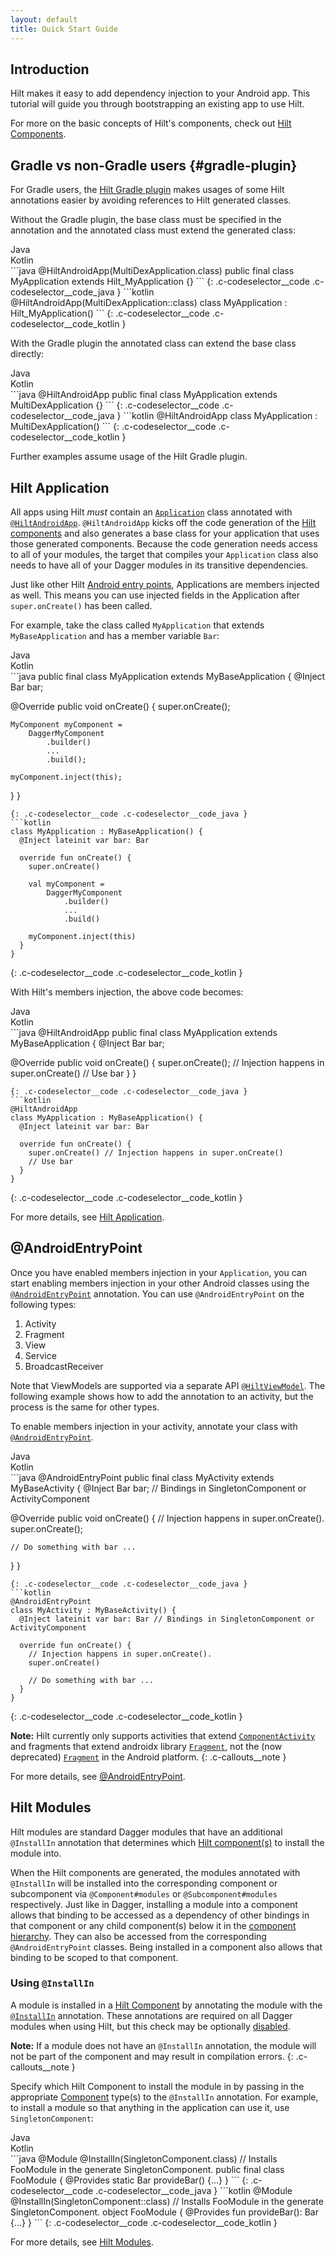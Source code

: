 ```yaml
---
layout: default
title: Quick Start Guide
---
```


## Introduction

Hilt makes it easy to add dependency injection to your Android app. This
tutorial will guide you through bootstrapping an existing app to use Hilt.

For more on the basic concepts of Hilt's components, check out
[Hilt Components](components.md).


## Gradle vs non-Gradle users {#gradle-plugin}

For Gradle users, the [Hilt Gradle plugin](gradle-setup.md#hilt-gradle-plugin)
makes usages of some Hilt annotations easier by avoiding references to Hilt
generated classes.

Without the Gradle plugin, the base class must be specified in the annotation
and the annotated class must extend the generated class:

<div class="c-codeselector__button c-codeselector__button_java">Java</div>
<div class="c-codeselector__button c-codeselector__button_kotlin">Kotlin</div>
```java
@HiltAndroidApp(MultiDexApplication.class)
public final class MyApplication extends Hilt_MyApplication {}
```
{: .c-codeselector__code .c-codeselector__code_java }
```kotlin
@HiltAndroidApp(MultiDexApplication::class)
class MyApplication : Hilt_MyApplication()
```
{: .c-codeselector__code .c-codeselector__code_kotlin }

With the Gradle plugin the annotated class can extend the base class directly:

<div class="c-codeselector__button c-codeselector__button_java">Java</div>
<div class="c-codeselector__button c-codeselector__button_kotlin">Kotlin</div>
```java
@HiltAndroidApp
public final class MyApplication extends MultiDexApplication {}
```
{: .c-codeselector__code .c-codeselector__code_java }
```kotlin
@HiltAndroidApp
class MyApplication : MultiDexApplication()
```
{: .c-codeselector__code .c-codeselector__code_kotlin }

Further examples assume usage of the Hilt Gradle plugin.

## Hilt Application

All apps using Hilt _must_ contain an
[`Application`](https://developer.android.com/reference/android/app/Application.html)
class annotated with
[`@HiltAndroidApp`](https://dagger.dev/api/latest/dagger/hilt/android/HiltAndroidApp.html).
`@HiltAndroidApp` kicks off the code generation of the
[Hilt components](components.md) and also generates a base class for your
application that uses those generated components. Because the code generation
needs access to all of your modules, the target that compiles your `Application`
class also needs to have all of your Dagger modules in its transitive
dependencies.

Just like other Hilt [Android entry points](android-entry-point.md),
Applications are members injected as well. This means you can use injected
fields in the Application after `super.onCreate()` has been called.

For example, take the class called `MyApplication` that extends
`MyBaseApplication` and has a member variable `Bar`:

<div class="c-codeselector__button c-codeselector__button_java">Java</div>
<div class="c-codeselector__button c-codeselector__button_kotlin">Kotlin</div>
```java
public final class MyApplication extends MyBaseApplication {
  @Inject Bar bar;

  @Override public void onCreate() {
    super.onCreate();

    MyComponent myComponent =
        DaggerMyComponent
            .builder()
            ...
            .build();

    myComponent.inject(this);
  }
}
```
{: .c-codeselector__code .c-codeselector__code_java }
```kotlin
class MyApplication : MyBaseApplication() {
  @Inject lateinit var bar: Bar

  override fun onCreate() {
    super.onCreate()

    val myComponent =
        DaggerMyComponent
            .builder()
            ...
            .build()

    myComponent.inject(this)
  }
}
```
{: .c-codeselector__code .c-codeselector__code_kotlin }

With Hilt's members injection, the above code becomes:

<div class="c-codeselector__button c-codeselector__button_java">Java</div>
<div class="c-codeselector__button c-codeselector__button_kotlin">Kotlin</div>
```java
@HiltAndroidApp
public final class MyApplication extends MyBaseApplication {
  @Inject Bar bar;

  @Override public void onCreate() {
    super.onCreate(); // Injection happens in super.onCreate()
    // Use bar
  }
}
```
{: .c-codeselector__code .c-codeselector__code_java }
```kotlin
@HiltAndroidApp
class MyApplication : MyBaseApplication() {
  @Inject lateinit var bar: Bar

  override fun onCreate() {
    super.onCreate() // Injection happens in super.onCreate()
    // Use bar
  }
}
```
{: .c-codeselector__code .c-codeselector__code_kotlin }

For more details, see [Hilt Application](application.md).

## @AndroidEntryPoint

Once you have enabled members injection in your `Application`, you can start
enabling members injection in your other Android classes using the
[`@AndroidEntryPoint`](https://dagger.dev/api/latest/dagger/hilt/android/AndroidEntryPoint.html)
annotation. You can use `@AndroidEntryPoint` on the following types:

1.  Activity
1.  Fragment
1.  View
1.  Service
1.  BroadcastReceiver

Note that ViewModels are supported via a separate API
[`@HiltViewModel`](view-model.md). The following example shows how to add the
annotation to an activity, but the process is the same for other types.

To enable members injection in your activity, annotate your class with
[`@AndroidEntryPoint`](https://dagger.dev/api/latest/dagger/hilt/android/AndroidEntryPoint.html).

<div class="c-codeselector__button c-codeselector__button_java">Java</div>
<div class="c-codeselector__button c-codeselector__button_kotlin">Kotlin</div>
```java
@AndroidEntryPoint
public final class MyActivity extends MyBaseActivity {
  @Inject Bar bar; // Bindings in SingletonComponent or ActivityComponent

  @Override
  public void onCreate() {
    // Injection happens in super.onCreate().
    super.onCreate();

    // Do something with bar ...
  }
}
```
{: .c-codeselector__code .c-codeselector__code_java }
```kotlin
@AndroidEntryPoint
class MyActivity : MyBaseActivity() {
  @Inject lateinit var bar: Bar // Bindings in SingletonComponent or ActivityComponent

  override fun onCreate() {
    // Injection happens in super.onCreate().
    super.onCreate()

    // Do something with bar ...
  }
}
```
{: .c-codeselector__code .c-codeselector__code_kotlin }

**Note:** Hilt currently only supports activities that extend [`ComponentActivity`](https://developer.android.com/reference/androidx/activity/ComponentActivity) and
fragments that extend androidx library
[`Fragment`](https://developer.android.com/reference/androidx/fragment/app/Fragment),
not the (now deprecated)
[`Fragment`](https://developer.android.com/reference/android/app/Fragment) in
the Android platform.
{: .c-callouts__note }

For more details, see [@AndroidEntryPoint](android-entry-point.md).

## Hilt Modules

Hilt modules are standard Dagger modules that have an additional `@InstallIn`
annotation that determines which
[Hilt component(s)](components.md#hilt-components) to install the module into.

When the Hilt components are generated, the modules annotated with `@InstallIn`
will be installed into the corresponding component or subcomponent via
`@Component#modules` or `@Subcomponent#modules` respectively. Just
like in Dagger, installing a module into a component allows that binding to be
accessed as a dependency of other bindings in that component or any child
component(s) below it in the
[component hierarchy](components.md#component-hierarchy). They can also be
accessed from the corresponding `@AndroidEntryPoint` classes. Being installed in
a component also allows that binding to be scoped to that component.

### Using `@InstallIn`

A module is installed in a [Hilt Component](components.md) by annotating the
module with the
[`@InstallIn`](https://dagger.dev/api/latest/dagger/hilt/InstallIn.html)
annotation. These annotations are required on all Dagger modules when using
Hilt, but this check may be optionally
[disabled](compiler-options.md#disable-install-in-check).

**Note:** If a module does not have an `@InstallIn` annotation, the module will
not be part of the component and may result in compilation errors.
{: .c-callouts__note }

Specify which Hilt Component to install the module in by passing in the
appropriate [Component](components.md) type(s) to the `@InstallIn` annotation.
For example, to install a module so that anything in the application can use it,
use `SingletonComponent`:

<div class="c-codeselector__button c-codeselector__button_java">Java</div>
<div class="c-codeselector__button c-codeselector__button_kotlin">Kotlin</div>
```java
@Module
@InstallIn(SingletonComponent.class) // Installs FooModule in the generate SingletonComponent.
public final class FooModule {
  @Provides
  static Bar provideBar() {...}
}
```
{: .c-codeselector__code .c-codeselector__code_java }
```kotlin
@Module
@InstallIn(SingletonComponent::class) // Installs FooModule in the generate SingletonComponent.
object FooModule {
  @Provides
  fun provideBar(): Bar {...}
}
```
{: .c-codeselector__code .c-codeselector__code_kotlin }

For more details, see [Hilt Modules](modules.md).
